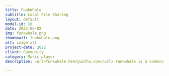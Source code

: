 ```yaml
---
title: FunkWhale
subtitle: Local File Sharing
layout: default
modal-id: 16
date: 2022-06-02
img: funkwhale.png
thumbnail: funkwhale.png
alt: image-alt
project-date: 2022
client: Community
category: Music player
description: <url>funkwhale.henrywithu.com</url> Funkwhale is a community-driven project that lets you listen and share music and audio within a decentralized, open network.

---
```

